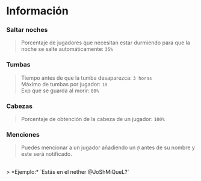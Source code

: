 # Información
### Saltar noches
> Porcentaje de jugadores que necesitan estar durmiendo para que la noche se salte automáticamente: `35%`
### Tumbas
> Tiempo antes de que la tumba desaparezca: `3 horas`<br/>
> Máximo de tumbas por jugador: `18`<br/>
> Exp que se guarda al morir: `80%`<br/>
### Cabezas
> Porcentaje de obtención de la cabeza de un jugador: `100%`
### Menciones
> Puedes mencionar a un jugador añadiendo un `@` antes de su nombre y este será notificado.
<br/>
> *Ejemplo:* `Estás en el nether @JoShMiQueL?`